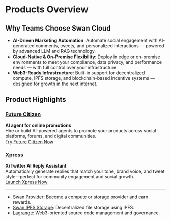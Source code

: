 # Products Overview

## Why Teams Choose Swan Cloud

* **AI-Driven Marketing Automation**: Automate social engagement with AI-generated comments, tweets, and personalized interactions — powered by advanced LLM and RAG technology.
* **Cloud-Native & On-Premise Flexibility**: Deploy in edge or on-premise environments to meet your compliance, data privacy, and performance needs — with full control over your infrastructure.
* **Web3-Ready Infrastructure**: Built-in support for decentralized compute, IPFS storage, and blockchain-based incentive systems — designed for growth in the next internet.

## Product Highlights

### [Future Citizen](overview/future-citizen.md)

**AI agent for online promotions**\
Hire or build AI-powered agents to promote your products across social platforms, forums, and digital communities.\
[Try Future Citizen Now](https://app.futurecitizen.ai/)

### [Xpress](overview/xpress.md)

**X/Twitter AI Reply Assistant**\
Automatically generate replies that match your tone, brand voice, and tweet style—perfect for community engagement and social growth.\
[Launch Xpress Now](https://xpress.futurecitizen.ai/)

***

* [Swan Provider](swan-provider/overview.md): Become a compute or storage provider and earn rewards.
* [Swan IPFS Storage](swan-ipfs-storage/overview.md): Decentralized file storage using IPFS.
* [Lagrange](lagrange-dao/overview.md): Web3-oriented source code management and governance.
